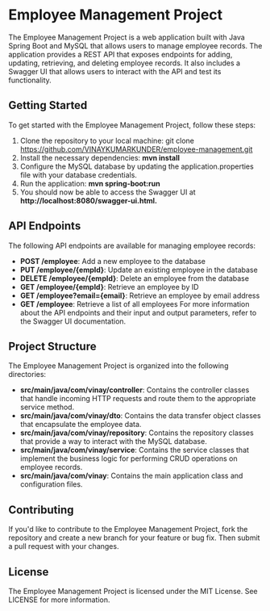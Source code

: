 # Employee Management Project
The Employee Management Project is a web application built with Java Spring Boot and MySQL that allows users to manage employee records. The application provides a REST API that exposes endpoints for adding, updating, retrieving, and deleting employee records. It also includes a Swagger UI that allows users to interact with the API and test its functionality.

## Getting Started
To get started with the Employee Management Project, follow these steps:

1. Clone the repository to your local machine: git clone https://github.com/VINAYKUMARKUNDER/employee-management.git
2. Install the necessary dependencies: **mvn install**
3. Configure the MySQL database by updating the application.properties file with your database credentials.
4. Run the application: **mvn spring-boot:run**
5. You should now be able to access the Swagger UI at **http://localhost:8080/swagger-ui.html.**

## API Endpoints
The following API endpoints are available for managing employee records:

- **POST /employee**: Add a new employee to the database
- **PUT /employee/{empId}**: Update an existing employee in the database
- **DELETE /employee/{empId}**: Delete an employee from the database
- **GET /employee/{empId}**: Retrieve an employee by ID
- **GET /employee?email={email}**: Retrieve an employee by email address
- **GET /employee**: Retrieve a list of all employees
For more information about the API endpoints and their input and output parameters, refer to the Swagger UI documentation.

## Project Structure
The Employee Management Project is organized into the following directories:

- **src/main/java/com/vinay/controller**: Contains the controller classes that handle incoming HTTP requests and route them to the appropriate service method.
- **src/main/java/com/vinay/dto**: Contains the data transfer object classes that encapsulate the employee data.
- **src/main/java/com/vinay/repository**: Contains the repository classes that provide a way to interact with the MySQL database.
- **src/main/java/com/vinay/service**: Contains the service classes that implement the business logic for performing CRUD operations on employee records.
- **src/main/java/com/vinay**: Contains the main application class and configuration files.


## Contributing
If you'd like to contribute to the Employee Management Project, fork the repository and create a new branch for your feature or bug fix. Then submit a pull request with your changes.

## License
The Employee Management Project is licensed under the MIT License. See LICENSE for more information.




